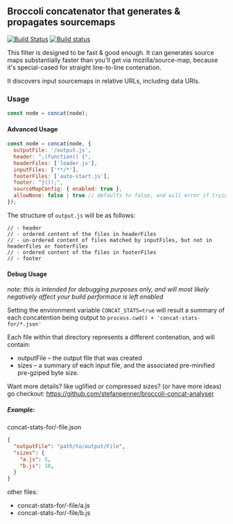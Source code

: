 Broccoli concatenator that generates & propagates sourcemaps
-------------------------------------------------

[![Build Status](https://travis-ci.org/ef4/broccoli-sourcemap-concat.svg?branch=master)](https://travis-ci.org/ef4/broccoli-sourcemap-concat)
[![Build status](https://ci.appveyor.com/api/projects/status/bpxeh0we50eod6xw/branch/master?svg=true)](https://ci.appveyor.com/project/embercli/broccoli-sourcemap-concat/branch/master)

This filter is designed to be fast & good enough. It can generates
source maps substantially faster than you'll get via
mozilla/source-map, because it's special-cased for straight
line-to-line contenation.

It discovers input sourcemaps in relative URLs, including data URIs.


### Usage

```js
const node = concat(node);
```

#### Advanced Usage

```js
const node = concat(node, {
  outputFile: '/output.js',
  header: ";(function() {",
  headerFiles: ['loader.js'],
  inputFiles: ['**/*'],
  footerFiles: ['auto-start.js'],
  footer: "}());",
  sourceMapConfig: { enabled: true },
  allowNone: false | true // defaults to false, and will error if trying to concat but no files are found.
});
```

The structure of `output.js` will be as follows:

```
// - header
// - ordered content of the files in headerFiles
// - un-ordered content of files matched by inputFiles, but not in headerFiles or footerFiles
// - ordered content of the files in footerFiles
// - footer
```

#### Debug Usage

*note: this is intended for debugging purposes only, and will most likely negatively affect your build performace is left enabled*

Setting the environment variable `CONCAT_STATS=true` will result a summary of
each concatention being output to `process.cwd() + 'concat-stats-for/*.json'`

Each file within that directory represents a different contenation, and will contain:

* outputFile – the output file that was created
* sizes – a summary of each input file, and the associated pre-minified pre-gziped byte size.

Want more details? like uglified or compressed sizes? (or have more ideas) go checkout: https://github.com/stefanpenner/broccoli-concat-analyser

##### Example:

concat-stats-for/<id>-file.json
```json
{
  "outputFile": "path/to/output/File",
  "sizes": {
    "a.js": 5,
    "b.js": 10,
  }
}
```

other files:

* concat-stats-for/<id>-file/a.js
* concat-stats-for/<id>-file/b.js
